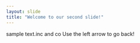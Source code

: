 ```yaml
---
layout: slide
title: "Welcome to our second slide!"
---
```

sample text.inc and co
Use the left arrow to go back!
